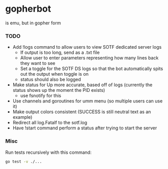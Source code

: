 # gopherbot

is emu, but in gopher form

### TODO

- Add !logs command to allow users to view SOTF dedicated server logs
    - If output is too long, send as a .txt file
    - Allow user to enter parameters representing how many lines back they want to see
    - Set a toggle for the SOTF DS logs so that the bot automatically spits out the output when toggle is on
    - status should also be logged
- Make status for Up more accurate, based off of logs (currently the status shows up the moment the PID exists)
    - use fsnotify for this
- Use channels and goroutines for umm menu (so multiple users can use it)
- Make output colors consistent (SUCCESS is still neutral text as an example)
- Redirect all log.Fatalf to the sotf.log
- Have !start command perform a status after trying to start the server

### Misc

Run tests recursively with this command:

```bash
go test -v ./...
```
